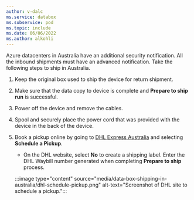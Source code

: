 ```yaml
---
author: v-dalc
ms.service: databox  
ms.subservice: pod
ms.topic: include
ms.date: 06/06/2022
ms.author: alkohli
---
```


Azure datacenters in Australia have an additional security notification. All the inbound shipments must have an advanced notification. Take the following steps to ship in Australia.

1. Keep the original box used to ship the device for return shipment.
2. Make sure that the data copy to device is complete and **Prepare to ship run** is successful.
3. Power off the device and remove the cables.
4. Spool and securely place the power cord that was provided with the device in the back of the device.
5. Book a pickup online by going to [DHL Express Australia](https://mydhl.express.dhl/au/en/schedule-pickup.html#/schedule-pickup#label-reference) and selecting **Schedule a Pickup**.
    - On the DHL website, select **No** to create a shipping label. Enter the DHL Waybill number generated when completing **Prepare to ship** process.
    
    :::image type="content" source="media/data-box-shipping-in-australia/dhl-schedule-pickup.png" alt-text="Screenshot of DHL site to schedule a pickup.":::

